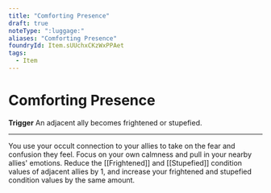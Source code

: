 ```yaml
---
title: "Comforting Presence"
draft: true
noteType: ":luggage:"
aliases: "Comforting Presence"
foundryId: Item.sUUchxCKzWxPPAet
tags:
  - Item
---
```


# Comforting Presence

**Trigger** An adjacent ally becomes frightened or stupefied.

* * *

You use your occult connection to your allies to take on the fear and confusion they feel. Focus on your own calmness and pull in your nearby allies' emotions. Reduce the [[Frightened]] and [[Stupefied]] condition values of adjacent allies by 1, and increase your frightened and stupefied condition values by the same amount.
